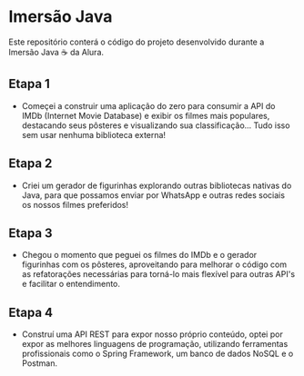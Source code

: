 # Imersão Java

Este repositório conterá o código do projeto desenvolvido durante a Imersão Java ☕ da Alura.


## Etapa 1 

- Começei a construir uma aplicação do zero para consumir a API do IMDb (Internet Movie Database) e exibir os filmes mais populares, destacando seus pôsteres e visualizando sua classificação... Tudo isso sem usar nenhuma biblioteca externa!

## Etapa 2 

- Criei um gerador de figurinhas explorando outras bibliotecas nativas do Java, para que possamos enviar por WhatsApp e outras redes sociais os nossos filmes preferidos!

## Etapa 3

- Chegou o momento que peguei os filmes do IMDb e o gerador figurinhas com os pôsteres, aproveitando para melhorar o código com as refatorações necessárias para torná-lo mais flexível para outras API's e facilitar o entendimento.

## Etapa 4

- Construí uma API REST para expor nosso próprio conteúdo, optei por expor as melhores linguagens de programação, utilizando ferramentas profissionais como o Spring Framework, um banco de dados NoSQL e o Postman.
